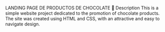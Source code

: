 LANDING PAGE DE PRODUCTOS DE CHOCOLATE 🍫
Description
This is a simple website project dedicated to the promotion of chocolate products. The site was created using HTML and CSS, with an attractive and easy to navigate design.
